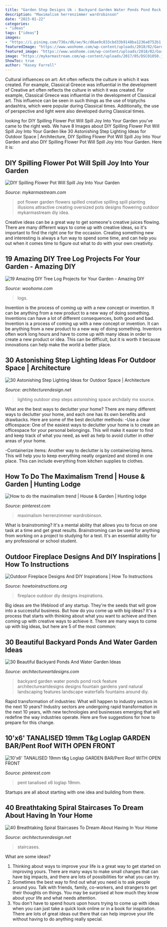 ```yaml
---
title: "Garden Step Designs Uk : Backyard Garden Water Ponds Pond Rock Feature Architectureartdesigns Designs Fountain Gardens Yard Natural Landscaping Features Landscape Waterfalls Fountains Around Diy"
description: "Maximalism herrenzimmer wardrobinson"
date: "2023-01-22"
categories:
- "ideas"
tags: ["ideas"]
images:
- "https://i.pinimg.com/736x/d6/ae/9c/d6ae9c833cbd33b9148ba1236a8752b1.jpg"
featuredImage: "https://www.woohome.com/wp-content/uploads/2018/02/Garden-Projects-from-a-Fallen-Tree-Logs-12.jpg"
featured_image: "https://www.woohome.com/wp-content/uploads/2018/02/Garden-Projects-from-a-Fallen-Tree-Logs-12.jpg"
image: "https://mykarmastream.com/wp-content/uploads/2017/05/DSC01050.jpg"
ShowToc: true
author: "Kasey Farrell"
---
```



Cultural influences on art: Art often reflects the culture in which it was created. For example, Classical Greece was influential in the development of
Creative art often reflects the culture in which it was created. For example, Classical Greece was influential in the development of Classical art. This influence can be seen in such things as the use of triptychs andashtra, which were popular during Classical times. Additionally, the use of perspective and light were also developed during Classical times.

	

		
looking for DIY Spilling Flower Pot Will Spill Joy Into Your Garden you've came to the right web. We have 8 Images about DIY Spilling Flower Pot Will Spill Joy Into Your Garden like 30 Astonishing Step Lighting Ideas for Outdoor Space | Architecture, DIY Spilling Flower Pot Will Spill Joy Into Your Garden and also DIY Spilling Flower Pot Will Spill Joy Into Your Garden. Here it is:
		
    
## DIY Spilling Flower Pot Will Spill Joy Into Your Garden

<img loading=lazy src="https://mykarmastream.com/wp-content/uploads/2017/05/DSC01050.jpg" onerror="this.onerror=null;this.src='https://tse4.mm.bing.net/th?id=OIP.9XdjC5HPu7bE_p-nqpx8EwHaFj&amp;pid=15.1';" alt="DIY Spilling Flower Pot Will Spill Joy Into Your Garden">

_Source: mykarmastream.com_

>pot flower garden flowers spilled creative spilling spill planting illusions attractive creating oversized pots designs flowering outdoor mykarmastream diy idea. 

	

Creative ideas can be a great way to get someone's creative juices flowing. There are many different ways to come up with creative ideas, so it's important to find the right one for the occasion. Creating something new and interesting is always a fun way to spend some time, and can help you out when it comes time to figure out what to do with your own creativity.

    
## 19 Amazing DIY Tree Log Projects For Your Garden - Amazing DIY

<img loading=lazy src="https://www.woohome.com/wp-content/uploads/2018/02/Garden-Projects-from-a-Fallen-Tree-Logs-12.jpg" onerror="this.onerror=null;this.src='https://tse2.mm.bing.net/th?id=OIP.D8J5I9cWwWIUXtR6Ome3AgHaJ4&amp;pid=15.1';" alt="19 Amazing DIY Tree Log Projects for Your Garden - Amazing DIY">

_Source: woohome.com_

>logs. 

	

Invention is the process of coming up with a new concept or invention. It can be anything from a new product to a new way of doing something. Inventions can have a lot of different consequences, both good and bad.
Invention is a process of coming up with a new concept or invention. It can be anything from a new product to a new way of doing something. Inventors often work long hours and have to come up with many ideas in order to create a new product or idea. This can be difficult, but it is worth it because innovations can help make the world a better place.

    
## 30 Astonishing Step Lighting Ideas For Outdoor Space | Architecture

<img loading=lazy src="http://www.woohome.com/wp-content/uploads/2014/11/lighting-in-steps-5.jpg" onerror="this.onerror=null;this.src='https://tse3.mm.bing.net/th?id=OIP.vKiu5hImfLMoIL1OlF-M0QHaLH&amp;pid=15.1';" alt="30 Astonishing Step Lighting Ideas for Outdoor Space | Architecture">

_Source: architecturendesign.net_

>lighting outdoor step steps astonishing space archdaily mx source. 

	

What are the best ways to declutter your home?
There are many different ways to declutter your home, and each one has its own benefits and drawbacks. Here are some of the best declutter methods: 
-Use a clear officespace: One of the easiest ways to declutter your home is to create an officespace for your personal belongings. This will make it easier to find and keep track of what you need, as well as help to avoid clutter in other areas of your home. 

-Containerize items: Another way to declutter is by containerizing items. This will help you to keep everything neatly organized and stored in one place. This can include everything from kitchen supplies to clothes.

    
## How To Do The Maximalism Trend | House &amp; Garden | Hunting Lodge

<img loading=lazy src="https://i.pinimg.com/736x/d6/ae/9c/d6ae9c833cbd33b9148ba1236a8752b1.jpg" onerror="this.onerror=null;this.src='https://tse1.mm.bing.net/th?id=OIP.YRa86Lyk1T6O-6lht401aQHaLH&amp;pid=15.1';" alt="How to do the maximalism trend | House &amp; Garden | Hunting lodge">

_Source: pinterest.com_

>maximalism herrenzimmer wardrobinson. 

	

What is brainstroming? It's a mental ability that allows you to focus on one task at a time and get great results. Brainstroming can be used for anything from working on a project to studying for a test. It's an essential ability for any professional or school student.

    
## Outdoor Fireplace Designs And DIY Inspirations | How To Instructions

<img loading=lazy src="http://www.howtoinstructions.org/wp-content/uploads/2014/10/Outdoor-Fireplace-Designs-And-DIY-Ideas-5-512x339.jpeg" onerror="this.onerror=null;this.src='https://tse2.mm.bing.net/th?id=OIP.cLnW3b4Ld9qzmre1K_k2mgHaE5&amp;pid=15.1';" alt="Outdoor Fireplace Designs And DIY Inspirations | How To Instructions">

_Source: howtoinstructions.org_

>fireplace outdoor diy designs inspirations. 

	

Big ideas are the lifeblood of any startup. They're the seeds that will grow into a successful business. But how do you come up with big ideas? It's a process that starts with thinking about what you want to achieve and then coming up with creative ways to achieve it. There are many ways to come up with big ideas, but here are 5 of the most common: 

    
## 30 Beautiful Backyard Ponds And Water Garden Ideas

<img loading=lazy src="http://www.architectureartdesigns.com/wp-content/uploads/2013/04/Backyard-ArchitectureArtDesigns-7.jpg" onerror="this.onerror=null;this.src='https://tse2.mm.bing.net/th?id=OIP.kGQzkIOHM2fYv7g3j190yQHaJ3&amp;pid=15.1';" alt="30 Beautiful Backyard Ponds And Water Garden Ideas">

_Source: architectureartdesigns.com_

>backyard garden water ponds pond rock feature architectureartdesigns designs fountain gardens yard natural landscaping features landscape waterfalls fountains around diy. 

	

Rapid transformation of industries: What will happen to industry sectors in the next 10 years?
Industry sectors are undergoing rapid transformation in the next 10 years, with new technologies and businesses emerging that will redefine the way industries operate. Here are five suggestions for how to prepare for this change.

    
## 10&#039;x6&#039; TANALISED 19mm T&amp;g Loglap GARDEN BAR/Pent Roof WITH OPEN FRONT

<img loading=lazy src="https://i.pinimg.com/736x/b5/b0/64/b5b06425b1936e45c5b9386af10e96b9.jpg" onerror="this.onerror=null;this.src='https://tse3.mm.bing.net/th?id=OIP.JD-oYCiL37x2KuwKM8u5kQHaJ3&amp;pid=15.1';" alt="10&#039;x6&#039; TANALISED 19mm t&amp;g Loglap GARDEN BAR/Pent Roof WITH OPEN FRONT">

_Source: pinterest.com_

>pent tanalised x6 loglap 19mm. 

	

Startups are all about starting with one idea and building from there.

    
## 40 Breathtaking Spiral Staircases To Dream About Having In Your Home

<img loading=lazy src="https://cdn.architecturendesign.net/wp-content/uploads/2016/01/AD-Breathtaking-Spiral-Staircase-Designs-03.jpg" onerror="this.onerror=null;this.src='https://tse2.mm.bing.net/th?id=OIP.KSclAA3sunr6axmbZbF48wHaJb&amp;pid=15.1';" alt="40 Breathtaking Spiral Staircases To Dream About Having In Your Home">

_Source: architecturendesign.net_

>staircases. 

	

What are some ideas?
1. Thinking about ways to improve your life is a great way to get started on improving yours. There are many ways to make small changes that can have big impacts, and there are lots of possibilities for what you can try.
2. Sometimes the best way to find out what you need is to ask people around you. Talk with friends, family, co-workers, and strangers to get their thoughts on things. You may be surprised at how much they know about your life and what needs attention.
3. You don't have to spend hours upon hours trying to come up with ideas when you can just take a quick look online or in a book for inspiration. There are lots of great ideas out there that can help improve your life without having to do anything really special.

